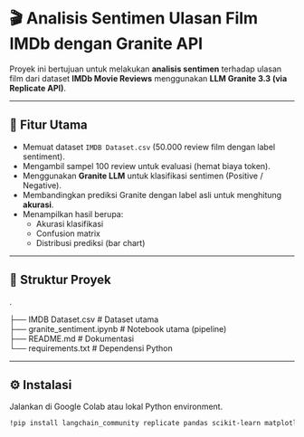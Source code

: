 # 🎬 Analisis Sentimen Ulasan Film IMDb dengan Granite API

Proyek ini bertujuan untuk melakukan **analisis sentimen** terhadap ulasan film dari dataset **IMDb Movie Reviews** menggunakan **LLM Granite 3.3 (via Replicate API)**.

---

## 🚀 Fitur Utama
- Memuat dataset `IMDB Dataset.csv` (50.000 review film dengan label sentiment).
- Mengambil sampel 100 review untuk evaluasi (hemat biaya token).
- Menggunakan **Granite LLM** untuk klasifikasi sentimen (Positive / Negative).
- Membandingkan prediksi Granite dengan label asli untuk menghitung **akurasi**.
- Menampilkan hasil berupa:
  - Akurasi klasifikasi
  - Confusion matrix
  - Distribusi prediksi (bar chart)

---

## 📂 Struktur Proyek
.

├── IMDB Dataset.csv        # Dataset utama  
├── granite_sentiment.ipynb # Notebook utama (pipeline)  
├── README.md               # Dokumentasi  
└── requirements.txt        # Dependensi Python  

---

## ⚙️ Instalasi
Jalankan di Google Colab atau lokal Python environment.

```bash
!pip install langchain_community replicate pandas scikit-learn matplotlib

